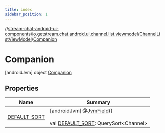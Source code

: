 ```yaml
---
title: index
sidebar_position: 1
---
```

//[stream-chat-android-ui-components](../../../../index.md)/[io.getstream.chat.android.ui.channel.list.viewmodel](../../index.md)/[ChannelListViewModel](../index.md)/[Companion](index.md)



# Companion  
 [androidJvm] object [Companion](index.md)   


## Properties  
  
|  Name |  Summary | 
|---|---|
| <a name="io.getstream.chat.android.ui.channel.list.viewmodel/ChannelListViewModel.Companion/DEFAULT_SORT/#/PointingToDeclaration/"></a>[DEFAULT_SORT](DEFAULT_SORT.md)| <a name="io.getstream.chat.android.ui.channel.list.viewmodel/ChannelListViewModel.Companion/DEFAULT_SORT/#/PointingToDeclaration/"></a> [androidJvm] @[JvmField](https://kotlinlang.org/api/latest/jvm/stdlib/kotlin.jvm/-jvm-field/index.html)()  <br/>  <br/>val [DEFAULT_SORT](DEFAULT_SORT.md): QuerySort&lt;Channel&gt;   <br/>|

